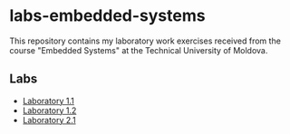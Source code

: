 # labs-embedded-systems

This repository contains my laboratory work exercises received from the course "Embedded Systems" at the Technical University of Moldova.

## Labs

- [Laboratory 1.1](./laboratory_1)
- [Laboratory 1.2](./laboratory_2)
- [Laboratory 2.1](./laboratory_3)
